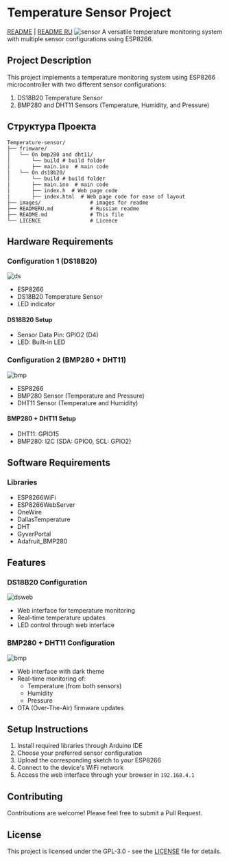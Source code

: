# Temperature Sensor Project

[README](README.md) | [README RU](READMERU.md)
![sensor](./images/sensor.png)
A versatile temperature monitoring system with multiple sensor configurations using ESP8266.

## Project Description

This project implements a temperature monitoring system using ESP8266 microcontroller with two different sensor configurations:

1. DS18B20 Temperature Sensor
2. BMP280 and DHT11 Sensors (Temperature, Humidity, and Pressure)

## Структура Проекта

```
Temperature-sensor/
├── frimware/
│   └── On bmp280 and dht11/
│       └── build # build folder
|       ├── main.ino  # main code
|   └── On ds18b20/
│       └── build # build folder 
|       ├── main.ino  # main code
|       ├── index.h  # Web page code
|       ├── index.html  # Web page code for ease of layout
├── images/                # images for readme
├── READMERU.md            # Russian readme
├── README.md              # This file
└── LICENCE                # Licence
```


## Hardware Requirements

### Configuration 1 (DS18B20)
![ds](./images/ds.png)
- ESP8266 
- DS18B20 Temperature Sensor
- LED indicator
#### DS18B20 Setup
- Sensor Data Pin: GPIO2 (D4)
- LED: Built-in LED

### Configuration 2 (BMP280 + DHT11)
![bmp](./images/bmp.png)
- ESP8266
- BMP280 Sensor (Temperature and Pressure)
- DHT11 Sensor (Temperature and Humidity)
#### BMP280 + DHT11 Setup
- DHT11: GPIO15
- BMP280: I2C (SDA: GPIO0, SCL: GPIO2)

## Software Requirements

### Libraries
- ESP8266WiFi
- ESP8266WebServer
- OneWire
- DallasTemperature
- DHT
- GyverPortal
- Adafruit_BMP280

## Features

### DS18B20 Configuration
![dsweb](./images/dsWeb.png)
- Web interface for temperature monitoring
- Real-time temperature updates
- LED control through web interface

### BMP280 + DHT11 Configuration
![bmp](./images/bmpWeb.png)
- Web interface with dark theme
- Real-time monitoring of:
  - Temperature (from both sensors)
  - Humidity
  - Pressure
- OTA (Over-The-Air) firmware updates


## Setup Instructions

1. Install required libraries through Arduino IDE
2. Choose your preferred sensor configuration
3. Upload the corresponding sketch to your ESP8266
4. Connect to the device's WiFi network
5. Access the web interface through your browser in `192.168.4.1`

## Contributing
Contributions are welcome! Please feel free to submit a Pull Request.

## License
This project is licensed under the GPL-3.0 - see the [LICENSE](LICENSE) file for details.

